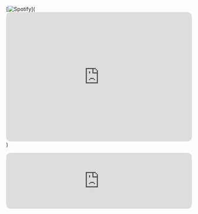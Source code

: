 [![Spotify](https://spotify-github-readme.vercel.app/api/spotify%29)](<iframe style="border-radius:12px" src="https://open.spotify.com/embed/track/5hwh37sTi84MVhCBMWzhGE?utm_source=generator" width="100%" height="352" frameBorder="0" allowfullscreen="" allow="autoplay; clipboard-write; encrypted-media; fullscreen; picture-in-picture" loading="lazy"></iframe>)
<iframe style="border-radius:12px" src="https://open.spotify.com/embed/track/5hwh37sTi84MVhCBMWzhGE?utm_source=generator&theme=0" width="100%" height="152" frameBorder="0" allowfullscreen="" allow="autoplay; clipboard-write; encrypted-media; fullscreen; picture-in-picture" loading="lazy"></iframe>
